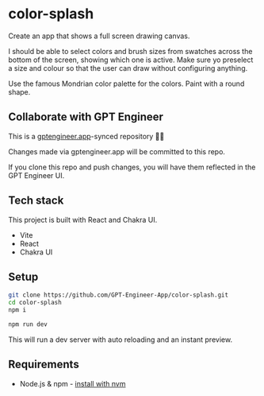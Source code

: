 # color-splash

Create an app that shows a full screen drawing canvas.

I should be able to select colors and brush sizes from swatches across the bottom of the screen, showing which one is active. Make sure yo preselect a size and colour so that the user can draw without configuring anything. 

Use the famous Mondrian color palette for the colors. Paint with a round shape.



## Collaborate with GPT Engineer

This is a [gptengineer.app](https://gptengineer.app)-synced repository 🌟🤖

Changes made via gptengineer.app will be committed to this repo.

If you clone this repo and push changes, you will have them reflected in the GPT Engineer UI.

## Tech stack

This project is built with React and Chakra UI.

- Vite
- React
- Chakra UI

## Setup

```sh
git clone https://github.com/GPT-Engineer-App/color-splash.git
cd color-splash
npm i
```

```sh
npm run dev
```

This will run a dev server with auto reloading and an instant preview.

## Requirements

- Node.js & npm - [install with nvm](https://github.com/nvm-sh/nvm#installing-and-updating)
